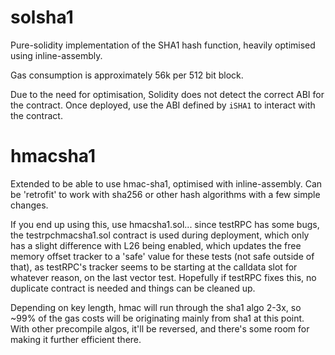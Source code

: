 # solsha1
Pure-solidity implementation of the SHA1 hash function, heavily optimised using inline-assembly.

Gas consumption is approximately 56k per 512 bit block.

Due to the need for optimisation, Solidity does not detect the correct ABI for the contract. Once deployed, use the ABI defined by `iSHA1` to interact with the contract.

# hmacsha1
Extended to be able to use hmac-sha1, optimised with inline-assembly. Can be 'retrofit' to work with sha256 or other hash algorithms with a few simple changes.

If you end up using this, use hmacsha1.sol... since testRPC has some bugs, the testrpchmacsha1.sol contract is used during deployment, which only has a slight difference with L26 being enabled, which updates the free memory offset tracker to a 'safe' value for these tests (not safe outside of that), as testRPC's tracker seems to be starting at the calldata slot for whatever reason, on the last vector test. Hopefully if testRPC fixes this, no duplicate contract is needed and things can be cleaned up.

Depending on key length, hmac will run through the sha1 algo 2-3x, so ~99% of the gas costs will be originating mainly from sha1 at this point. With other precompile algos, it'll be reversed, and there's some room for making it further efficient there.